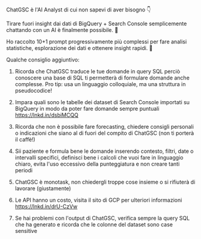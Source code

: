ChatGSC è l'AI Analyst di cui non sapevi di aver bisogno 👇 

Tirare fuori insight dai dati di BigQuery + Search Console semplicemente chattando con un AI è finalmente possibile. 💬 

Ho raccolto 10+1 prompt progressivamente più complessi per fare analisi statistiche, esplorazione dei dati e ottenere insight rapidi. 🔎 

Qualche consiglio aggiuntivo:

1) Ricorda che ChatGSC traduce le tue domande in query SQL perciò conoscere una base di SQL ti permetterà di formulare domande anche complesse. Pro tip: usa un linguaggio colloquiale, ma una struttura in pseudocodice!

2) Impara quali sono le tabelle dei dataset di Search Console importati su BigQuery in modo da poter fare domande sempre puntuali https://lnkd.in/dsbiMCQQ

3) Ricorda che non è possibile fare forecasting, chiedere consigli personali o indicazioni che siano al di fuori del compito di ChatGSC (non ti porterà il caffè!)

4) Sii paziente e formula bene le domande inserendo contesto, filtri, date o intervalli specifici, definisci bene i calcoli che vuoi fare in linguaggio chiaro, evita l'uso eccessivo della punteggiatura e non creare tanti periodi

5) ChatGSC è monotask, non chiedergli troppe cose insieme o si rifiuterà di lavorare (giustamente)

6) Le API hanno un costo, visita il sito di GCP per ulteriori informazioni https://lnkd.in/drU-CzVw

7) Se hai problemi con l'output di ChatGSC, verifica sempre la query SQL che ha generato e ricorda che le colonne del dataset sono case sensitive
